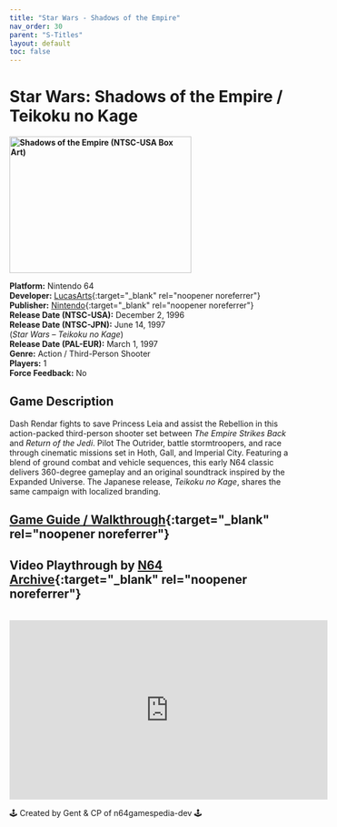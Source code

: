 ```yaml
---
title: "Star Wars - Shadows of the Empire"
nav_order: 30
parent: "S-Titles"
layout: default
toc: false
---
```


# Star Wars: Shadows of the Empire / Teikoku no Kage

<b>
<img src="https://images.launchbox-app.com/2eb3038e-b868-4715-98e7-da5da81429f5.jpg" alt="Shadows of the Empire (NTSC-USA Box Art)" width="320" height="240" />
</b>

**Platform:** Nintendo 64  
**Developer:** [LucasArts](https://en.wikipedia.org/wiki/LucasArts){:target="_blank" rel="noopener noreferrer"}  
**Publisher:** [Nintendo](https://en.wikipedia.org/wiki/Nintendo){:target="_blank" rel="noopener noreferrer"}  
**Release Date (NTSC-USA):** December 2, 1996  
**Release Date (NTSC-JPN):** June 14, 1997  
(*Star Wars – Teikoku no Kage*)  
**Release Date (PAL-EUR):** March 1, 1997  
**Genre:** Action / Third-Person Shooter  
**Players:** 1  
**Force Feedback:** No  

## Game Description  
Dash Rendar fights to save Princess Leia and assist the Rebellion in this action-packed third-person shooter set between *The Empire Strikes Back* and *Return of the Jedi*. Pilot The Outrider, battle stormtroopers, and race through cinematic missions set in Hoth, Gall, and Imperial City. Featuring a blend of ground combat and vehicle sequences, this early N64 classic delivers 360-degree gameplay and an original soundtrack inspired by the Expanded Universe. The Japanese release, *Teikoku no Kage*, shares the same campaign with localized branding.

## [Game Guide / Walkthrough](https://gamefaqs.gamespot.com/n64/198789-star-wars-shadows-of-the-empire/faqs/48468){:target="_blank" rel="noopener noreferrer"}

## Video Playthrough by [N64 Archive](https://www.youtube.com/@N64Archive){:target="_blank" rel="noopener noreferrer"}  
<br />  
<iframe width="560" height="315" src="https://www.youtube.com/embed/6aFMsFdYCRw" title="Shadows of the Empire Gameplay – N64 Archive" frameborder="0" allowfullscreen></iframe>

🕹️ Created by Gent & CP of n64gamespedia-dev 🕹️

<!-- Vault Format: n64gamespedia-dev -->
<!-- Protocol Source: _vault-specs/format-protocol.md -->
